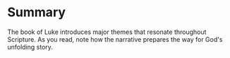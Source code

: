 # Summary

The book of Luke introduces major themes that resonate throughout Scripture. As you read, note how the narrative prepares the way for God's unfolding story.


